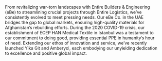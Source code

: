From revitalizing war-torn landscapes with Entire Builders & Engineering (eBe) to streamlining crucial projects through Entire Logistics, we’ve consistently evolved to meet pressing needs. Our eBe Co. in the UAE bridges the gap to global markets, ensuring high-quality materials for Afghanistan’s rebuilding efforts. During the 2020 COVID-19 crisis, our establishment of ECEP HAN Medical Textile in Istanbul was a testament to our commitment to doing good, providing essential PPE in humanity’s hour of need. Extending our ethos of innovation and service, we’ve recently launched Yika Git and Amberyol, each embodying our unyielding dedication to excellence and positive global impact.

<!---
ecephan/ecephan is a ✨ special ✨ repository because its `README.md` (this file) appears on your GitHub profile.
You can click the Preview link to take a look at your changes.
--->
